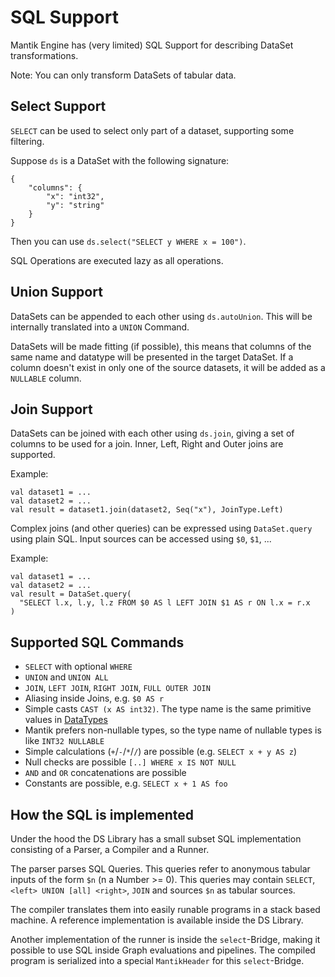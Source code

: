 SQL Support
===========

Mantik Engine has (very limited) SQL Support for describing DataSet transformations.

Note: You can only transform DataSets of tabular data.

Select Support
--------------

`SELECT` can be used to select only part of a dataset, supporting some filtering.

Suppose `ds` is a DataSet with the following signature:

```
{
    "columns": {
        "x": "int32",
        "y": "string"
    }
}
```

Then you can use `ds.select("SELECT y WHERE x = 100")`.

SQL Operations are executed lazy as all operations. 

Union Support
-------------

DataSets can be appended to each other using `ds.autoUnion`. This will be internally translated into a `UNION` Command.

DataSets will be made fitting (if possible), this means that columns of the same name and datatype will be presented 
in the target DataSet. If a column doesn't exist in only one of the source datasets, it will be added as a `NULLABLE` column.

Join Support
------------

DataSets can be joined with each other using `ds.join`, giving a set of columns to be used for a join. Inner, Left, Right
and Outer joins are supported.

Example:

```
val dataset1 = ...
val dataset2 = ...
val result = dataset1.join(dataset2, Seq("x"), JoinType.Left)
```


Complex joins (and other queries) can be expressed using `DataSet.query` using plain SQL. Input sources can be accessed using `$0`, `$1`, ...

Example:

```
val dataset1 = ...
val dataset2 = ...
val result = DataSet.query(
  "SELECT l.x, l.y, l.z FROM $0 AS l LEFT JOIN $1 AS r ON l.x = r.x
)
```

Supported SQL Commands
----------------------

- `SELECT` with optional `WHERE`
- `UNION` and `UNION ALL`
- `JOIN`, `LEFT JOIN`, `RIGHT JOIN`, `FULL OUTER JOIN`
- Aliasing inside Joins, e.g. `$0 AS r`
- Simple casts `CAST (x AS int32)`. The type name is the same primitive values in [DataTypes](DataTypes.md)
- Mantik prefers non-nullable types, so the type name of nullable types is like `INT32 NULLABLE`
- Simple calculations (`+`/`-`/`*`/`/`) are possible (e.g. `SELECT x + y AS z`) 
- Null checks are possible `[..] WHERE x IS NOT NULL`
- `AND` and `OR` concatenations are possible
- Constants are possible, e.g. `SELECT x + 1 AS foo`


How the SQL is implemented
--------------------------
Under the hood the DS Library has a small subset SQL implementation consisting of a Parser, a Compiler and a Runner.

The parser parses SQL Queries. This queries refer to anonymous tabular inputs of the form `$n` (n a Number >= 0). This 
queries may contain `SELECT`, `<left> UNION [all] <right>`, `JOIN` and sources `$n` as tabular sources.

The compiler translates them into easily runable programs in a stack based machine. A reference implementation is
available inside the DS Library.

Another implementation of the runner is inside the `select`-Bridge, making it possible to use SQL inside Graph
evaluations and pipelines. The compiled program is serialized into a special `MantikHeader` for this `select`-Bridge.
